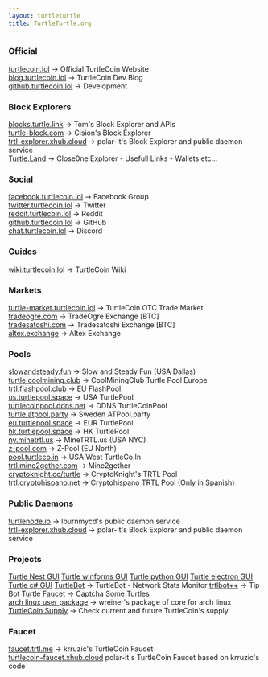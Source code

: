```yaml
---
layout: turtleturtle
title: TurtleTurtle.org
---
```

### Official
[turtlecoin.lol](http://turtlecoin.lol) → Official TurtleCoin Website  
[blog.turtlecoin.lol](https://medium.com/@turtlecoin) → TurtleCoin Dev Blog  
[github.turtlecoin.lol](https://github.com/turtlecoin) → Development  

### Block Explorers
[blocks.turtle.link](https://blocks.turtle.link) → Tom's Block Explorer and APIs  
[turtle-block.com](https://turtle-block.com) → Cision's Block Explorer  
[trtl-explorer.xhub.cloud](https://trtl-explorer.xhub.cloud) → polar-it's Block Explorer and public daemon service  
[Turtle.Land](https://turtle.land/) → Close0ne Explorer - Usefull Links - Wallets etc...

### Social
[facebook.turtlecoin.lol](https://www.facebook.com/groups/204815433401566/) → Facebook Group  
[twitter.turtlecoin.lol](https://twitter.com/_turtlecoin) → Twitter  
[reddit.turtlecoin.lol](https://trtl.reddit.com) → Reddit  
[github.turtlecoin.lol](https://github.com/turtlecoin) → GitHub  
[chat.turtlecoin.lol](https://discord.gg/NZ7QYJA) → Discord  

### Guides
[wiki.turtlecoin.lol](https://github.com/turtlecoin/turtlecoin/wikis) → TurtleCoin Wiki  

### Markets
[turtle-market.turtlecoin.lol](https://discord.gg/NZ7QYJA) → TurtleCoin OTC Trade Market  
[tradeogre.com](https://tradeogre.com) → TradeOgre Exchange [BTC]  
[tradesatoshi.com](https://tradesatoshi.com/Exchange/?market=TRTL_BTC) → Tradesatoshi Exchange [BTC]  
[altex.exchange](https://altex.exchange/markets&pair=BTC_TRTL)  → Altex Exchange

### Pools
[slowandsteady.fun](http://slowandsteady.fun) → Slow and Steady Fun (USA Dallas)  
[turtle.coolmining.club](https://turtle.coolmining.club) → CoolMiningClub Turtle Pool Europe   
[trtl.flashpool.club](https://trtl.flashpool.club/) → EU FlashPool  
[us.turtlepool.space](http://us.turtlepool.space/) → USA TurtlePool  
[turtlecoinpool.ddns.net](http://turtlecoinpool.ddns.net/) → DDNS TurtleCoinPool   
[turtle.atpool.party](http://turtle.atpool.party/) → Sweden ATPool.party  
[eu.turtlepool.space](http://eu.turtlepool.space/) → EUR TurtlePool  
[hk.turtlepool.space](http://hk.turtlepool.space/) → HK TurtlePool  
[ny.minetrtl.us](http://ny.minetrtl.us) → MineTRTL.us (USA NYC)  
[z-pool.com](http://z-pool.com) → Z-Pool (EU North)  
[pool.turtleco.in](http://pool.turtleco.in/) → USA West TurtleCo.In  
[trtl.mine2gether.com](http://trtl.mine2gether.com/) → Mine2gether  
[cryptoknight.cc/turtle](http://cryptoknight.cc/turtle/) → CryptoKnight's TRTL Pool  
[trtl.cryptohispano.net](https://trtl.cryptohispano.net) → Cryptohispano TRTL Pool (Only in Spanish)

### Public Daemons
[turtlenode.io](http://turtlenode.io) → Iburnmycd's public daemon service  
[trtl-explorer.xhub.cloud](https://trtl-explorer.xhub.cloud) → polar-it's Block Explorer and public daemon service 

### Projects  
[Turtle Nest GUI](https://github.com/turtlecoin/turtle-wallet-go)
[Turtle winforms GUI](https://github.com/turtlecoin/turtle-wallet-winforms)
[Turtle python GUI](https://github.com/turtlecoin/turtle-wallet-python)
[Turtle electron GUI](https://github.com/turtlecoin/turtle-wallet-electron)
[Turtle c# GUI](https://github.com/turtlecoin/turtle-wallet-csharp)
[TurtleBot](https://github.com/CaptainMeatloaf/TurtleBot) → TurtleBot - Network Stats Monitor 
[trtlbot++](https://github.com/krruzic/trtlbotplusplus) → Tip Bot
[Turtle Faucet](https://faucet.trtl.me) → Captcha Some Turtles  
[arch linux user package](https://aur.archlinux.org/packages/turtlecoin-git/) → wreiner's package of core for arch linux 
[TurtleCoin Supply](http://turtlecoin.supply) → Check current and future TurtleCoin's supply.

### Faucet
[faucet.trtl.me](https://faucet.trtl.me) → krruzic's TurtleCoin Faucet  
[turtlecoin-faucet.xhub.cloud](http://turtlecoin-faucet.xhub.cloud) polar-it's TurtleCoin Faucet based on krruzic's code

